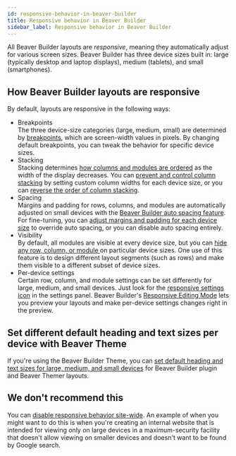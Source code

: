 ```yaml
---
id: responsive-behavior-in-beaver-builder
title: Responsive behavior in Beaver Builder
sidebar_label: Responsive behavior in Beaver Builder
---
```


All Beaver Builder layouts are *responsive*, meaning they automatically adjust for various screen sizes. Beaver Builder has three device sizes built in: large (typically desktop and laptop displays), medium (tablets), and small (smartphones). 

## How Beaver Builder layouts are responsive

By default, layouts are responsive in the following ways:

* Breakpoints  
The three device-size categories (large, medium, small) are determined by [breakpoints](/beaver-builder/layouts/responsive-design/breakpoints-for-device-sizes.md), which are screen-width values in pixels. By changing default breakpoints, you can tweak the behavior for specific device sizes.
* Stacking  
Stacking determines [how columns and modules are ordered](/beaver-builder/layouts/responsive-design/responsive-columns.md) as the width of the display decreases. You can [prevent and control column stacking](/beaver-builder/layouts/columns/prevent-column-stacking-with-custom-widths.md) by setting custom column widths for each device size, or you can [reverse the order of column stacking](/beaver-builder/layouts/columns/reverse-column-stacking-order.md).
* Spacing  
Margins and padding for rows, columns, and modules are automatically adjusted
on small devices with the [Beaver Builder auto spacing feature](/beaver-builder/layouts/margins-padding/troubleshooting-margins-and-padding.md/#auto-spacing). For fine-tuning, you can [adjust margins and padding for each device size](/beaver-builder/layouts/margins-padding/change-individual-margin-and-padding-settings.md) to override auto spacing, or you can disable auto spacing entirely.
* Visibility  
By default, all modules are visible at every device size, but you can [hide any row, column, or module ](/beaver-builder/styles/visibility/change-item-visibility-by-device-size.md) on particular device sizes. One use of this feature is to design different layout segments (such as rows) and make them visible to a different subset of device sizes.
* Per-device settings  
Certain row, column, and module settings can be set differently for large, medium, and small devices. Just look for the [responsive settings icon](/beaver-builder/layouts/responsive-design/responsive-settings-icon.md) in the settings panel. Beaver Builder's [Responsive Editing Mode](/beaver-builder/layouts/responsive-design/responsive-editing-with-beaver-builder.md) lets you preview your layouts and make per-device settings changes right in the preview.

## Set different default heading and text sizes per device with Beaver Theme

If you're using the Beaver Builder Theme, you can [set default heading and text sizes for large, medium, and small devices](/bb-theme/defaults-for-styles/typography/set-responsive-default-text-styles-for-beaver-builder-layouts.md) for Beaver Builder plugin and Beaver Themer layouts.

## We don't recommend this
You can [disable responsive behavior site-wide](/beaver-builder/advanced-builder-techniques/disable-responsive-behavior-site-wide.md). An example of when you might want to do this is when you're creating an internal website that is intended for viewing only on large devices in a maximum-security facility that doesn't allow viewing on smaller devices and doesn't want to be found by Google search. 
